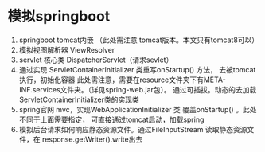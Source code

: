 # 模拟springboot
1. springboot tomcat内嵌  （此处需注意 tomcat版本。本文只有tomcat8可以）   
2. 模拟视图解析器 ViewResolver
3. servlet 核心类 DispatcherServlet（请求sevlet）
4. 通过实现 ServletContainerInitializer 类重写onStartup() 方法，
去被tomcat执行，初始化容器
此处需注意，需要在resource文件夹下有META-INF.services文件夹。（详见spring-web.jar包）。
通过可插拔。动态的去加载ServletContainerInitializer类的实现类
5. spring官网 mvc，实现WebApplicationInitializer 类 覆盖onStartup() 。此处不同于上面需要指定，
可直接通过tomcat启动，加载spring
6. 模拟后台请求如何响应静态资源文件。通过FileInputStream 读取静态资源文件，在 response.getWriter().write出去